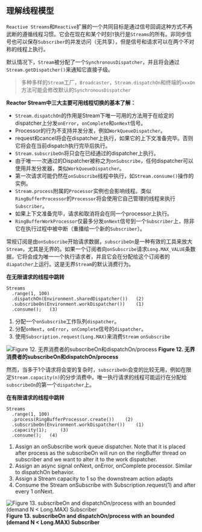 
## 理解线程模型

`Reactive Streams`和`Reactive`扩展的一个共同目标是通过信号回调这种方式不再武断的遵循线程习惯。它会在现在和某个时刻`T`执行是`Streams`的所有。非同步信号也可以保存`Subscriber`的并发访问（无共享），但是信号和请求可以在两个不对称的线程上执行。

默认情况下，`Stream`被分配了一个`SynchronousDispatcher`，并且将会通过`Stream.getDispatcher()`来通知它直接子级。

> 多种多样的`Stream`工厂，`Broadcaster`，`Stream.dispatchOn`和终端的`xxxOn`方法可能会修改默认的`SynchronousDispatcher`

**Reactor Stream中三大主要可用线程切换的基本了解：**

* `Stream.dispatchOn`的作用是Stream下唯一可用的方法用于在给定的dispatcher上分发`onError`，`onComplete`和`onNext`信号。
 * Processor的行为不支持并发分发，例如`WorkQueueDispatcher`。
 * request和cancel将会在dispatcher上执行，如果它的上下文准备完毕。否则它将会在当前dispatch执行完毕后执行。
* `Stream.subscribeOn`将只会在已经通过的dispatcher上执行。
 * 由于唯一一次通过的Dispatcher被称之为`onSubscribe`，任何dispatcher可以使用并发分发器，类似`WorkQueueDispatcher`。
 * 第一次请求可能仍然在`onSubscribe`线程中执行，如`Stream.consume()`操作的实例。
* `Stream.process`附属的`Processor`实例也会影响线程。类似`RingBufferProcessor`的`Processor`将会使用它自己管理的线程来执行`Subscriber`。
 * 如果上下文准备完毕，请求和取消将会在同一个processor上执行。
 * `RingBufferWorkProcessor`仅最多分发`onNext`信号到一个`Subscriber`上，除非它在执行过程中被中断（重播给一个新的`Subscriber`）。

常规订阅是由`onSubscribe`开始请求数据，`subscribeOn`是一种有效的工具来放大`Stream`，尤其是无界的。如果一个订阅者向`onSubscribe`请求`Long.MAX_VALUE`条数据，它将会成为唯一一个执行请求者，并且它会在分配给这个订阅者的`diapatcher`上运行。这是无界`Stream`的默认消费行为。

**在无限请求的线程中跳转**

```
Streams
  .range(1, 100)
  .dispatchOn(Environment.sharedDispatcher())   (2)
  .subscribeOn(Environment.workDispatcher())    (1)
  .consume();   (3)
```

1. 分配一个`onSubscribe`工作队列`dispatcher`。
1. 分配`onNext`，`onError`，`onComplete`信号的`dispatcher`。
1. 使用`Subscription.request(Long.MAX)`来消费`Stream` `onSubscribe`

![Figure 12. 无界消费者的subscribeOn和dispatchOn/process](http://projectreactor.io/docs/reference/images/longMaxThreading.png)
**Figure 12. 无界消费者的subscribeOn和dispatchOn/process**

然而，当多于1个请求将会变的复杂时，`subscribeOn`会变的比较无用，例如在限定`Stream.capacity(n)`的分步消费中。唯一执行请求的线程可能运行在分配给`subscribeOn`的第一个`dispatcher`上。

**在有限请求的线程中跳转**

```
Streams
  .range(1, 100)
  .process(RingBufferProcessor.create())    (2)
  .subscribeOn(Environment.workDispatcher())    (1)
  .capacity(1);     (3)
  .consume();   (4)
```

1. Assign an onSubscribe work queue dispatcher. Note that it is placed after process as the subscribeOn will run on the ringBuffer thread on subscriber and we want to alter it to the work dispatcher.
1. Assign an async signal onNext, onError, onComplete processor. Similar to dispatchOn behavior.
1. Assign a Stream capacity to 1 so the downstream action adapts
1. Consume the Stream onSubscribe with Subscription.request(1) and after every 1 onNext.

![Figure 13. subscribeOn and dispatchOn/process with an bounded (demand N < Long.MAX) Subscriber](http://projectreactor.io/docs/reference/images/nThreading.png)
**Figure 13. subscribeOn and dispatchOn/process with an bounded (demand N < Long.MAX) Subscriber**


